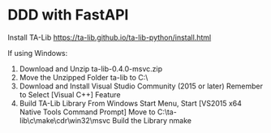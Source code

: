 # DDD with FastAPI

Install TA-Lib
https://ta-lib.github.io/ta-lib-python/install.html

If using Windows:
1. Download and Unzip ta-lib-0.4.0-msvc.zip
2. Move the Unzipped Folder ta-lib to C:\
3. Download and Install Visual Studio Community (2015 or later)
    Remember to Select [Visual C++] Feature
4. Build TA-Lib Library
    From Windows Start Menu, Start [VS2015 x64 Native Tools Command Prompt]
    Move to C:\ta-lib\c\make\cdr\win32\msvc
    Build the Library nmake